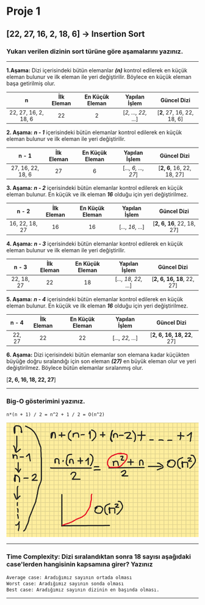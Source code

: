 ﻿# Proje 1

## [22, 27, 16, 2, 18, 6] -> Insertion Sort

### Yukarı verilen dizinin sort türüne göre aşamalarını yazınız.

---

**1.Aşama:** Dizi içerisindeki bütün elemanlar ***(n)*** kontrol edilerek en küçük eleman bulunur ve ilk eleman ile yeri değiştirilir. Böylece en küçük eleman başa getirilmiş olur.

|**n**|**İlk Eleman**|**En Küçük Eleman**|**Yapılan İşlem**|**Güncel Dizi**|
|:-:|:-:|:-:| :-: |:-:|
| 22, 27, 16, 2, 18, 6 |22|2| [*2, ..., 22, ...*]|[**2**, 27, 16, 22, 18, 6]|

**2. Aşama:** ***n - 1*** içerisindeki bütün elemanlar kontrol edilerek en küçük eleman bulunur ve ilk eleman ile yeri değiştirilir.

|**n - 1**|**İlk Eleman**|**En Küçük Eleman**|**Yapılan İşlem**|**Güncel Dizi**|
|:-:|:-:|:-:|:-:|:-:|
| 27, 16, 22, 18, 6 |27|6| [*..., 6, ..., 27*] |[**2, 6**, 16, 22, 18, 27]|

**3. Aşama:** ***n - 2*** içerisindeki bütün elemanlar kontrol edilerek en küçük eleman bulunur. En küçük ve ilk eleman ***16*** olduğu için yeri değiştirilmez.

|**n - 2**|**İlk Eleman**|**En Küçük Eleman**|**Yapılan İşlem**|**Güncel Dizi**|
|:-:|:-:|:-:|:-:|:-:|
| 16, 22, 18, 27 |16|16| [*..., 16, ...*] |[**2, 6, 16**, 22, 18, 27]|

**4. Aşama:** ***n - 3*** içerisindeki bütün elemanlar kontrol edilerek en küçük eleman bulunur ve ilk eleman ile yeri değiştirilir.

|**n - 3**|**İlk Eleman**|**En Küçük Eleman**|**Yapılan İşlem**|**Güncel Dizi**|
|:-:|:-:|:-:|:-:|:-:|
| 22, 18, 27 |22|18| [*..., 18, 22, ...*] |[**2, 6, 16, 18**, 22, 27]|

**5. Aşama:** ***n - 4*** içerisindeki bütün elemanlar kontrol edilerek en küçük eleman bulunur. En küçük ve ilk eleman ***16*** olduğu için yeri değiştirilmez.

|**n - 4**|**İlk Eleman**|**En Küçük Eleman**|**Yapılan İşlem**|**Güncel Dizi**|
|:-:|:-:|:-:|:-:|:-:|
| 22, 27 |22|22| [*..., 22, ...*] |[**2, 6, 16, 18, 22**, 27]|

**6. Aşama:** Dizi içerisindeki bütün elemanlar son elemana kadar küçükten büyüğe doğru sıralandığı için son eleman ***(27)*** en büyük eleman olur ve yeri değiştirilmez. Böylece bütün elemanlar sıralanmış olur.

[**2, 6, 16, 18, 22, 27**]

---

### Big-O gösterimini yazınız.

```
n*(n + 1) / 2 = n^2 + 1 / 2 = O(n^2)
```

![Big-O](Big-O.png)

---

### Time Complexity: Dizi sıralandıktan sonra 18 sayısı aşağıdaki case'lerden hangisinin kapsamına girer? Yazınız

    Average case: Aradığımız sayının ortada olması
    Worst case: Aradığımız sayının sonda olması
    Best case: Aradığımız sayının dizinin en başında olması.

---
